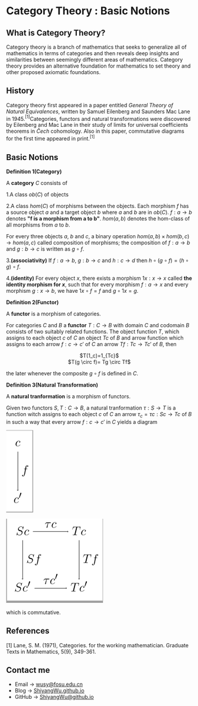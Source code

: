 # Category Theory : Basic Notions

<script src="https://cdn.mathjax.org/mathjax/latest/MathJax.js?config=TeX-AMS-MML_HTMLorMML" type="text/javascript"></script> <script type="text/x-mathjax-config"> MathJax.Hub.Config({ tex2jax: { skipTags: ['script', 'noscript', 'style', 'textarea', 'pre'], inlineMath: [['$','$']] } }); </script>

## What is Category Theory?

Category theory is a branch of mathematics that seeks to generalize all of mathematics in terms of categories and then reveals deep insights and similarities between seemingly different areas of mathematics. Category theory provides an alternative foundation for mathematics to set theory and other proposed axiomatic foundations.

## History

Category theory first appeared in a paper entitled _General Theory of Natural Equivalences_, written by Samuel Eilenberg and Saunders Mac Lane in 1945.$^{[1]}$Categories, functors and natural transformations were discovered by Eilenberg and Mac Lane in their study of limits for universal coefficients theorems in $\check{C}ech$ cohomology. Also in this paper, commutative diagrams for the first time appeared in print.$^{[1]}$

## Basic Notions

**Definition 1(Category)**

A **category** $C$ consists of

1.A class $ob(C)$ of objects

2.A class $hom(C)$ of morphisms between the objects. Each morphism $f$ has a source object $a$ and a target object $b$ where $a$ and $b$ are in $ob(C)$. $f: a \rightarrow b$ denotes **"f is a morphism from a to b"**. $hom(a, b)$ denotes the hom-class of all morphisms from $a$ to $b$. 

For every three objects $a$, $b$ and $c$, a binary operation $hom(a, b) \times hom(b, c) \rightarrow hom(a, c)$ called composition of morphisms; the composition of $f : a → b$ and $g : b → c$ is written as $g ∘ f$.

3.**(associativity)** If $f : a \rightarrow b$, $g : b \rightarrow c$ and $h : c → d$ then $h ∘ (g ∘ f) = (h ∘ g) ∘ f$.

4.**(identity)** For every object $x$, there exists a morphism $1x : x → x$ called **the identity morphism for $x$**, such that for every morphism $f : a → x$ and every morphism $g : x → b$, we have $1x ∘ f = f$ and $g ∘ 1x = g$.

**Definition 2(Functor)**

A **functor** is a morphism of categories.

For categories $C$ and $B$ a **functor** $T: C \rightarrow B$ with domain $C$ and codomain $B$ consists of two suitably related functions. The object function $T$, which assigns to each object $c$ of $C$ an object $Tc$ of $B$ and arrow function which assigns to each arrow $f:c \rightarrow c'$ of $C$ an arrow $Tf: Tc \rightarrow Tc'$ of $B$, then

<center>$T(1_c)=1_{Tc}$</center>


<center>$T(g \circ f)= Tg \circ Tf$</center>

the later whenever the composite $g \circ f$ is defined in $C$.

**Definition 3(Natural Transformation)**

A **natural tranformation** is a morphism of functors.

Given two functors $S,T:C \rightarrow B$, a natural tranformation $\tau : S \rightarrow T$ is a function witch assigns to each object $c$ of $C$ an arrow $\tau_c = \tau c: Sc \rightarrow Tc$ of $B$ in such a way that every arrow $f:c \rightarrow c'$ in $C$ yields a diagram

 ![NT01](https://github.com/ShiyangWu/ShiyangWu.github.io/blob/master/Blog/Pictures/CommutativeDiagram/NaturalTransformation_01.png) 

 ![NT02](https://github.com/ShiyangWu/ShiyangWu.github.io/blob/master/Blog/Pictures/CommutativeDiagram/NaturalTransformation_02.png) 

which is commutative.

## References

[1] Lane, S. M. (1971), Categories. for the working mathematician. Graduate Texts in Mathematics, 5(9), 349-361.

## Contact me

* Email -> <wusy@fosu.edu.cn>
* Blog -> [ShiyangWu.github.io](https://shiyangwu.github.io/)
* GitHub -> [ShiyangWu@github.io](https://github.com/ShiyangWu/ShiyangWu.github.io/blob/master/README.md)

